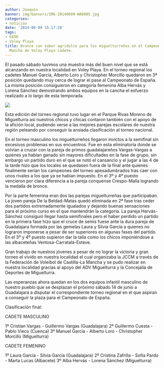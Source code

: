 ```yaml
---
author: Joaquín
banner: img/banners/IMG-20140609-WA0005.jpg
categories:
- noticias
date: '2014-06-09 15:17:28'
tags:
- EEDD
- Voley Playa
title: Bronce con sabor agridulce para los miguelturreños en el Campeonato de Castilla-La
  Mancha de Voley Playa cadete.
---
```


El pasado sábado tuvimos una muestra más del buen nivel que se está
alcanzando en nuestra localidad en Voley Playa. En el torneo regional
los cadetes Manuel García, Alberto Loro y Christopher Morcillo
quedaron en 3ª posición quedando muy cerca de lograr el pase al
Campeonato de España. La misma posición consiguieron en categoría
femenina Alba Hervás y Lorena Sánchez demostrando ambos equipos en la
cancha el esfuerzo realizado a lo largo de esta temporada.

![](/img/banners/IMG-20140609-WA0005.jpg)

Esta edición del torneo regional tuvo lugar en el Parque Rivas Moreno
de Miguelturra así nuestros chicos y chicas contaron también con el
apoyo de la afición local, pudiendo verse a las mejores parejas
escolares de nuestra región peleando por conseguir la ansiada
clasificación al torneo nacional.

En el torneo masculino los miguelturreños llegaron invictos a la
semifinal sin excesivos problemas en sus encuentros. Fue en esta
eliminatoria donde se volvían a cruzar con la pareja de primos
guadalajareños Vargas-Vargas a quienes ya habían ganado sin mayores
dificultades en la fase de grupo, sin embargo un partido duro en el
que se notó el cansancio y el jugar a las 4 de la tarde hizo que los
locales se quedasen fuera de la final ante quienes finalmente serían
los campeones del torneo apesadumbrados tras caer con unos rivales a
los que ya se habían impuesto. En el 3º y 4º puesto vencieron por
clara diferencia a la pareja conquense Crespo-Malla logrando la
medalla de bronce.

Por la parte femenina eran dos las parejas miguelturreñas que
participaban. La joven pareja De la Beldad-Matas quedó eliminada en 2ª
fase tras ceder dos partidos extremadamente igualados y dejando buenas
sensaciones para el próximo curso en el que mantendrán la
categoría. La pareja Hervás-Sánchez consiguió llegar hasta semifinales
pero el haber perdido un partido en la primera fase hizo que el cruce
de semis fuese ante la dura pareja de Guadalajara formada por las
gemelas Laura y Silvia García a quienes no lograron imponerse a pesar
de ser superiores en algunas fases del partido. En el 3º y 4º puesto
supieron dar la talla como los chicos imponiéndose a las albaceteñas
Ventosa-Carratalá-Esteve.

Gran trabajo de nuestros jóvenes a pesar de no lograr la victoria y
gran torneo el vivido en nuestra localidad el cual organizaba la JCCM
a través de la Federación de Voleibol de Castilla-La Mancha y se pudo
realizar en nuestra localidad gracias al apoyo del ADV Miguelturra y
la Concejalía de Deportes de Miguelturra.

Las esperanzas ahora quedan en los dos equipos infantil masculino de
nuestro pueblo que se desplazan el próximo sábado 14 de junio a
Guadalajara a disputar el correspondiente torneo regional en el que
aspiran a conseguir la plaza para el Campeonato de España.

Clasificación final:

CADETE MASCULINO

1º Cristian Vargas - Guillermo Vargas (Guadalajara)
2º Guillermo Cuesta - Pablo Vieco (Cuenca)
3º Manuel García - Alberto Loro - Christopher Morcillo (Miguelturra)

CADETE FEMENINO

1º Laura García - Silvia García (Guadalajara)
2º Cristina Zafrilla - Sofía Pardo - Marta Lucas (Albacete)
3º Alba Hervás - Lorena Sánchez (Miguelturra)
